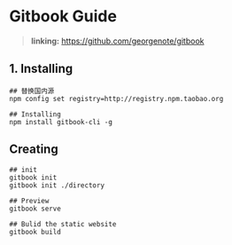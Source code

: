 # Gitbook Guide
> **linking:** https://github.com/georgenote/gitbook

## 1. Installing
```
## 替换国内源
npm config set registry=http://registry.npm.taobao.org

## Installing
npm install gitbook-cli -g
```

## Creating
```
## init
gitbook init
gitbook init ./directory

## Preview
gitbook serve

## Bulid the static website
gitbook build
```
